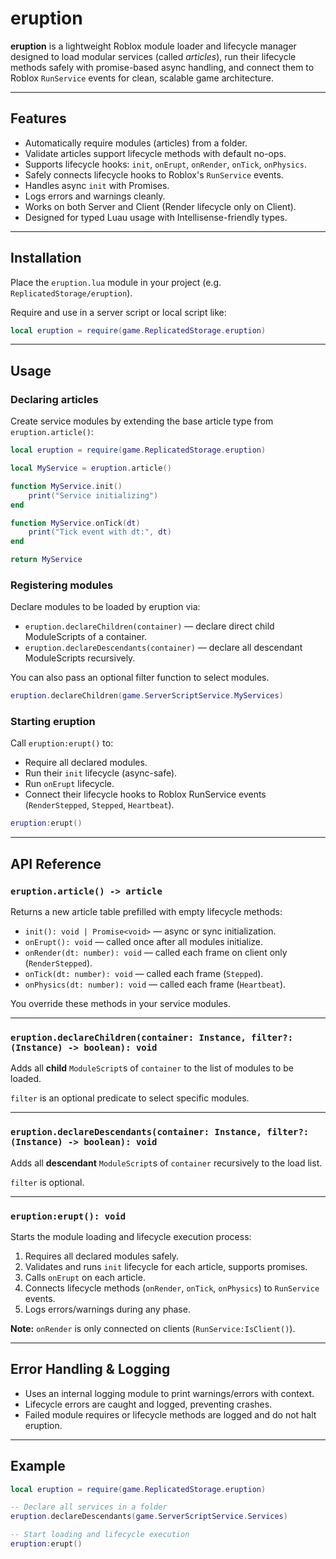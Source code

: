 # eruption

**eruption** is a lightweight Roblox module loader and lifecycle manager designed to load modular services (called _articles_), run their lifecycle methods safely with promise-based async handling, and connect them to Roblox `RunService` events for clean, scalable game architecture.

---

## Features

- Automatically require modules (articles) from a folder.
- Validate articles support lifecycle methods with default no-ops.
- Supports lifecycle hooks: `init`, `onErupt`, `onRender`, `onTick`, `onPhysics`.
- Safely connects lifecycle hooks to Roblox's `RunService` events.
- Handles async `init` with Promises.
- Logs errors and warnings cleanly.
- Works on both Server and Client (Render lifecycle only on Client).
- Designed for typed Luau usage with Intellisense-friendly types.

---

## Installation

Place the `eruption.lua` module in your project (e.g. `ReplicatedStorage/eruption`).

Require and use in a server script or local script like:

```lua
local eruption = require(game.ReplicatedStorage.eruption)
```

---

## Usage

### Declaring articles

Create service modules by extending the base article type from `eruption.article()`:

```lua
local eruption = require(game.ReplicatedStorage.eruption)

local MyService = eruption.article()

function MyService.init()
    print("Service initializing")
end

function MyService.onTick(dt)
    print("Tick event with dt:", dt)
end

return MyService
```

### Registering modules

Declare modules to be loaded by eruption via:

- `eruption.declareChildren(container)` — declare direct child ModuleScripts of a container.
- `eruption.declareDescendants(container)` — declare all descendant ModuleScripts recursively.

You can also pass an optional filter function to select modules.

```lua
eruption.declareChildren(game.ServerScriptService.MyServices)
```

### Starting eruption

Call `eruption:erupt()` to:

- Require all declared modules.
- Run their `init` lifecycle (async-safe).
- Run `onErupt` lifecycle.
- Connect their lifecycle hooks to Roblox RunService events (`RenderStepped`, `Stepped`, `Heartbeat`).

```lua
eruption:erupt()
```

---

## API Reference

### `eruption.article() -> article`

Returns a new article table prefilled with empty lifecycle methods:

- `init(): void | Promise<void>` — async or sync initialization.
- `onErupt(): void` — called once after all modules initialize.
- `onRender(dt: number): void` — called each frame on client only (`RenderStepped`).
- `onTick(dt: number): void` — called each frame (`Stepped`).
- `onPhysics(dt: number): void` — called each frame (`Heartbeat`).

You override these methods in your service modules.

---

### `eruption.declareChildren(container: Instance, filter?: (Instance) -> boolean): void`

Adds all **child** `ModuleScript`s of `container` to the list of modules to be loaded.

`filter` is an optional predicate to select specific modules.

---

### `eruption.declareDescendants(container: Instance, filter?: (Instance) -> boolean): void`

Adds all **descendant** `ModuleScript`s of `container` recursively to the load list.

`filter` is optional.

---

### `eruption:erupt(): void`

Starts the module loading and lifecycle execution process:

1. Requires all declared modules safely.
2. Validates and runs `init` lifecycle for each article, supports promises.
3. Calls `onErupt` on each article.
4. Connects lifecycle methods (`onRender`, `onTick`, `onPhysics`) to `RunService` events.
5. Logs errors/warnings during any phase.

**Note:** `onRender` is only connected on clients (`RunService:IsClient()`).

---

## Error Handling & Logging

- Uses an internal logging module to print warnings/errors with context.
- Lifecycle errors are caught and logged, preventing crashes.
- Failed module requires or lifecycle methods are logged and do not halt eruption.

---

## Example

```lua
local eruption = require(game.ReplicatedStorage.eruption)

-- Declare all services in a folder
eruption.declareDescendants(game.ServerScriptService.Services)

-- Start loading and lifecycle execution
eruption:erupt()
```

